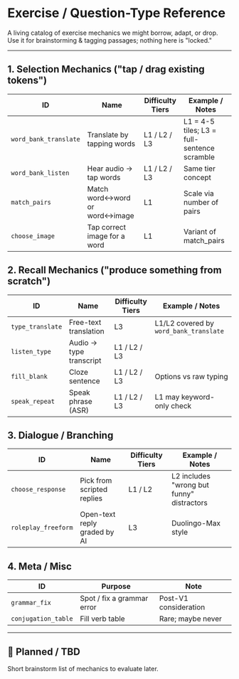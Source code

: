 # Exercise / Question-Type Reference

A living catalog of exercise mechanics we might borrow, adapt, or drop.  
Use it for brainstorming & tagging passages; nothing here is "locked."

---

## 1. Selection Mechanics ("tap / drag existing tokens")

| ID | Name | Difficulty Tiers | Example / Notes |
|----|------|------------------|-----------------|
| `word_bank_translate` | Translate by tapping words | L1 / L2 / L3 | L1 = 4-5 tiles; L3 = full-sentence scramble |
| `word_bank_listen`    | Hear audio → tap words     | L1 / L2 / L3 | Same tier concept |
| `match_pairs`         | Match word↔word or word↔image | L1 | Scale via number of pairs |
| `choose_image`        | Tap correct image for a word | L1 | Variant of match_pairs |

## 2. Recall Mechanics ("produce something from scratch")

| ID | Name | Difficulty Tiers | Example / Notes |
|----|------|------------------|-----------------|
| `type_translate` | Free-text translation | L3 | L1/L2 covered by `word_bank_translate` |
| `listen_type`    | Audio → type transcript | L1 / L2 / L3 | |
| `fill_blank`     | Cloze sentence | L1 / L2 / L3 | Options vs raw typing |
| `speak_repeat`   | Speak phrase (ASR) | L1 / L2 / L3 | L1 may keyword-only check |

## 3. Dialogue / Branching

| ID | Name | Difficulty Tiers | Example / Notes |
|----|------|------------------|-----------------|
| `choose_response`   | Pick from scripted replies | L1 / L2 | L2 includes "wrong but funny" distractors |
| `roleplay_freeform` | Open-text reply graded by AI | L3 | Duolingo-Max style |

## 4. Meta / Misc

| ID | Purpose | Note |
|----|---------|------|
| `grammar_fix` | Spot / fix a grammar error | Post-V1 consideration |
| `conjugation_table` | Fill verb table | Rare; maybe never |

---

## 🚧 Planned / TBD

Short brainstorm list of mechanics to evaluate later.
